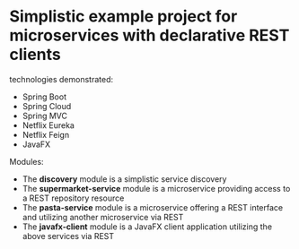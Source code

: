 # Simplistic example project for microservices with declarative REST clients

technologies demonstrated:
- Spring Boot
- Spring Cloud
- Spring MVC
- Netflix Eureka
- Netflix Feign
- JavaFX

Modules: 
- The **discovery** module is a simplistic service discovery
- The **supermarket-service** module is a microservice providing access to a REST repository resource
- The **pasta-service** module is a microservice offering a REST interface and utilizing another microservice via REST
- The **javafx-client** module is a JavaFX client application utilizing the above services via REST

